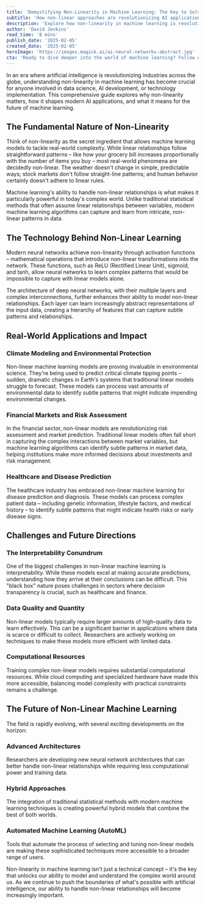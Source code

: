 ```yaml
---
title: 'Demystifying Non-Linearity in Machine Learning: The Key to Solving Complex Real-World Problems'
subtitle: 'How non-linear approaches are revolutionizing AI applications across industries'
description: 'Explore how non-linearity in machine learning is revolutionizing our approach to complex real-world problems, from climate modeling to healthcare diagnostics. Learn about the fundamental principles, practical applications, and future developments in this crucial aspect of artificial intelligence.'
author: 'David Jenkins'
read_time: '8 mins'
publish_date: '2025-02-05'
created_date: '2025-02-05'
heroImage: 'https://images.magick.ai/ai-neural-networks-abstract.jpg'
cta: 'Ready to dive deeper into the world of machine learning? Follow us on LinkedIn for regular insights into AI innovation and stay updated on the latest developments in non-linear machine learning applications.'
---
```


In an era where artificial intelligence is revolutionizing industries across the globe, understanding non-linearity in machine learning has become crucial for anyone involved in data science, AI development, or technology implementation. This comprehensive guide explores why non-linearity matters, how it shapes modern AI applications, and what it means for the future of machine learning.

## The Fundamental Nature of Non-Linearity

Think of non-linearity as the secret ingredient that allows machine learning models to tackle real-world complexity. While linear relationships follow straightforward patterns – like how your grocery bill increases proportionally with the number of items you buy – most real-world phenomena are decidedly non-linear. The weather doesn't change in simple, predictable ways; stock markets don't follow straight-line patterns; and human behavior certainly doesn't adhere to linear rules.

Machine learning's ability to handle non-linear relationships is what makes it particularly powerful in today's complex world. Unlike traditional statistical methods that often assume linear relationships between variables, modern machine learning algorithms can capture and learn from intricate, non-linear patterns in data.

## The Technology Behind Non-Linear Learning

Modern neural networks achieve non-linearity through activation functions – mathematical operations that introduce non-linear transformations into the network. These functions, such as ReLU (Rectified Linear Unit), sigmoid, and tanh, allow neural networks to learn complex patterns that would be impossible to capture with linear models alone.

The architecture of deep neural networks, with their multiple layers and complex interconnections, further enhances their ability to model non-linear relationships. Each layer can learn increasingly abstract representations of the input data, creating a hierarchy of features that can capture subtle patterns and relationships.

## Real-World Applications and Impact

### Climate Modeling and Environmental Protection

Non-linear machine learning models are proving invaluable in environmental science. They're being used to predict critical climate tipping points – sudden, dramatic changes in Earth's systems that traditional linear models struggle to forecast. These models can process vast amounts of environmental data to identify subtle patterns that might indicate impending environmental changes.

### Financial Markets and Risk Assessment

In the financial sector, non-linear models are revolutionizing risk assessment and market prediction. Traditional linear models often fall short in capturing the complex interactions between market variables, but machine learning algorithms can identify subtle patterns in market data, helping institutions make more informed decisions about investments and risk management.

### Healthcare and Disease Prediction

The healthcare industry has embraced non-linear machine learning for disease prediction and diagnosis. These models can process complex patient data – including genetic information, lifestyle factors, and medical history – to identify subtle patterns that might indicate health risks or early disease signs.

## Challenges and Future Directions

### The Interpretability Conundrum

One of the biggest challenges in non-linear machine learning is interpretability. While these models excel at making accurate predictions, understanding how they arrive at their conclusions can be difficult. This \"black box\" nature poses challenges in sectors where decision transparency is crucial, such as healthcare and finance.

### Data Quality and Quantity

Non-linear models typically require larger amounts of high-quality data to learn effectively. This can be a significant barrier in applications where data is scarce or difficult to collect. Researchers are actively working on techniques to make these models more efficient with limited data.

### Computational Resources

Training complex non-linear models requires substantial computational resources. While cloud computing and specialized hardware have made this more accessible, balancing model complexity with practical constraints remains a challenge.

## The Future of Non-Linear Machine Learning

The field is rapidly evolving, with several exciting developments on the horizon:

### Advanced Architectures

Researchers are developing new neural network architectures that can better handle non-linear relationships while requiring less computational power and training data.

### Hybrid Approaches

The integration of traditional statistical methods with modern machine learning techniques is creating powerful hybrid models that combine the best of both worlds.

### Automated Machine Learning (AutoML)

Tools that automate the process of selecting and tuning non-linear models are making these sophisticated techniques more accessible to a broader range of users.

Non-linearity in machine learning isn't just a technical concept – it's the key that unlocks our ability to model and understand the complex world around us. As we continue to push the boundaries of what's possible with artificial intelligence, our ability to handle non-linear relationships will become increasingly important.